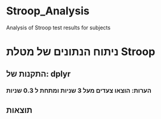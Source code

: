 # Stroop_Analysis
Analysis of Stroop test results for subjects

# ניתוח הנתונים של מטלת Stroop 
## התקנות של: dplyr
### הערות: הוצאו צעדים מעל 3 שניות ומתחת ל 0.3 שניות 

## תוצאות
